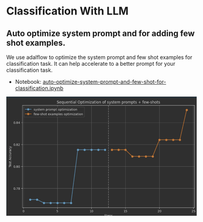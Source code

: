 # Classification With LLM

## Auto optimize system prompt and for adding few shot examples.

We use adalflow to optimize the system prompt and few shot examples for classification task.
It can help accelerate to a better prompt for your classification task.

- Notebook: [auto-optimize-system-prompt-and-few-shot-for-classification.ipynb](auto-optimize-system-prompt-and-few-shot-for-classification.ipynb)

![auto-optimize-system-prompt-and-few-shot-for-classification.png](assets%2Fauto-optimize-system-prompt-and-few-shot-for-classification.png)
